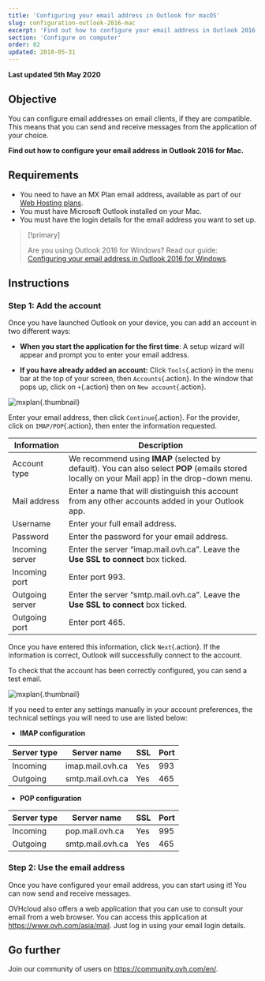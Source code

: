 ```yaml
---
title: 'Configuring your email address in Outlook for macOS'
slug: configuration-outlook-2016-mac
excerpt: 'Find out how to configure your email address in Outlook 2016 for macOS'
section: 'Configure on computer'
order: 02
updated: 2018-05-31
---
```


**Last updated 5th May 2020**

## Objective

You can configure email addresses on email clients, if they are compatible. This means that you can send and receive messages from the application of your choice.

**Find out how to configure your email address in Outlook 2016 for Mac.**

## Requirements

- You need to have an MX Plan email address, available as part of our [Web Hosting plans](https://www.ovhcloud.com/asia/web-hosting/).
- You must have Microsoft Outlook installed on your Mac.
- You must have the login details for the email address you want to set up.

> [!primary]
>
> Are you using Outlook 2016 for Windows? Read our guide: [Configuring your email address in Outlook 2016 for Windows](../configuration-outlook-2016/).
>

## Instructions

### Step 1: Add the account

Once you have launched Outlook on your device, you can add an account in two different ways:

- **When you start the application for the first time**: A setup wizard will appear and prompt you to enter your email address.

- **If you have already added an account:** Click `Tools`{.action} in the menu bar at the top of your screen, then `Accounts`{.action}. In the window that pops up, click on `+`{.action} then on `New account`{.action}.

![mxplan](images/configuration-outlook-2016-mac-step1.png){.thumbnail}

Enter your email address, then click `Continue`{.action}. For the provider, click on `IMAP/POP`{.action}, then enter the information requested.

|Information|Description|
|---|---|
|Account type|We recommend using **IMAP** (selected by default). You can also select **POP** (emails stored locally on your Mail app) in the drop-down menu.|
|Mail address|Enter a name that will distinguish this account from any other accounts added in your Outlook app.|
|Username|Enter your full email address.|
|Password|Enter the password for your email address.|
|Incoming server|Enter the server “imap.mail.ovh.ca”. Leave the **Use SSL to connect** box ticked.|
|Incoming port|Enter port 993.|
|Outgoing server|Enter the server “smtp.mail.ovh.ca”. Leave the **Use SSL to connect** box ticked.|
|Outgoing port|Enter port 465.|

Once you have entered this information, click `Next`{.action}. If the information is correct, Outlook will successfully connect to the account.

To check that the account has been correctly configured, you can send a test email.

![mxplan](images/configuration-outlook-2016-mac-step2.png){.thumbnail}

If you need to enter any settings manually in your account preferences, the technical settings you will need to use are listed below:

- **IMAP configuration**

|Server type|Server name|SSL|Port|
|---|---|---|---|
|Incoming|imap.mail.ovh.ca|Yes|993|
|Outgoing|smtp.mail.ovh.ca|Yes|465|

- **POP configuration**

|Server type|Server name|SSL|Port|
|---|---|---|---|
|Incoming|pop.mail.ovh.ca|Yes|995|
|Outgoing|smtp.mail.ovh.ca|Yes|465|

### Step 2: Use the email address

Once you have configured your email address, you can start using it! You can now send and receive messages.

OVHcloud also offers a web application that you can use to consult your email from a web browser. You can access this application at <https://www.ovh.com/asia/mail>. Just log in using your email login details.

## Go further

Join our community of users on <https://community.ovh.com/en/>.
